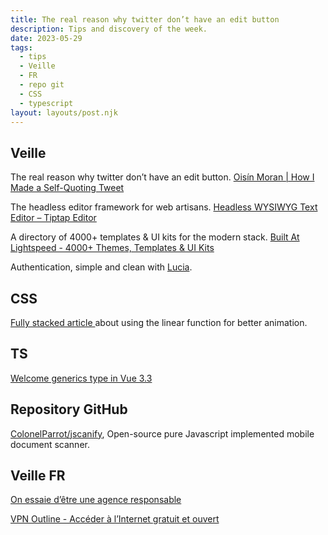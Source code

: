 ```yaml
---
title: The real reason why twitter don’t have an edit button
description: Tips and discovery of the week.
date: 2023-05-29
tags:
  - tips
  - Veille
  - FR
  - repo git
  - CSS
  - typescript
layout: layouts/post.njk
---
```


## Veille

The real reason why twitter don’t have an edit button. [Oisín Moran | How I Made a Self-Quoting Tweet](https://oisinmoran.com/quinetweet)

The headless editor framework for web artisans. [Headless WYSIWYG Text Editor – Tiptap Editor](https://tiptap.dev/)

A directory of 4000+ templates & UI kits for the modern stack.
[Built At Lightspeed - 4000+ Themes, Templates & UI Kits](https://builtatlightspeed.com/)

Authentication, simple and clean with [Lucia](https://lucia-auth.com/start-here/introduction?nuxt).

## CSS
[Fully stacked article ](https://fullystacked.net/posts/linear/) about using the linear function for better animation.

## TS
[Welcome generics type in Vue 3.3](https://www.frsource.org/blog/post/welcome-generics-in-vue/?source=weeklyVueNews&campaign=95)

## Repository GitHub

[ColonelParrot/jscanify](https://github.com/ColonelParrot/jscanify?source=weeklyVueNews&campaign=95), Open-source pure Javascript implemented mobile document scanner. 

## Veille FR

[On essaie d’être une agence responsable](https://pureemaison.com/on-essaie-detre-une-agence-responsable/)

[VPN Outline - Accéder à l’Internet gratuit et ouvert](https://getoutline.org/fr/)